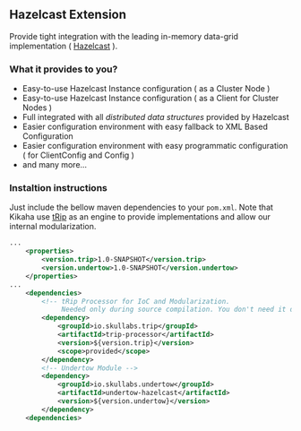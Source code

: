 ## Hazelcast Extension
Provide tight integration with the leading in-memory data-grid implementation ( [Hazelcast](http://hazelcast.org/) ).

### What it provides to you?
- Easy-to-use Hazelcast Instance configuration ( as a Cluster Node )
- Easy-to-use Hazelcast Instance configuration ( as a Client for Cluster Nodes )
- Full integrated with all _distributed data structures_ provided by Hazelcast
- Easier configuration environment with easy fallback to XML Based Configuration
- Easier configuration environment with easy programmatic configuration ( for ClientConfig and Config )
- and many more...

### Instaltion instructions
Just include the bellow maven dependencies to your ```pom.xml```. Note that Kikaha use [tRip](https://github.com/Skullabs/tRip) as an engine to provide implementations and allow our internal modularization.

```xml
...
    <properties>
        <version.trip>1.0-SNAPSHOT</version.trip>
        <version.undertow>1.0-SNAPSHOT</version.undertow>
    </properties>
...
    <dependencies>
        <!-- tRip Processor for IoC and Modularization.
        	 Needed only during source compilation. You don't need it during runtime. -->
        <dependency>
            <groupId>io.skullabs.trip</groupId>
            <artifactId>trip-processor</artifactId>
            <version>${version.trip}</version>
            <scope>provided</scope>
        </dependency>
        <!-- Undertow Module -->
        <dependency>
            <groupId>io.skullabs.undertow</groupId>
            <artifactId>undertow-hazelcast</artifactId>
            <version>${version.undertow}</version>
        </dependency>
    <dependencies>
```
